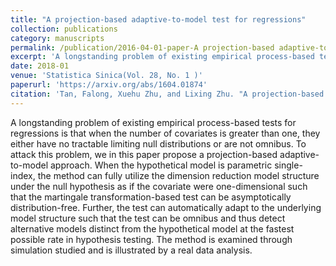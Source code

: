 ```yaml
---
title: "A projection-based adaptive-to-model test for regressions"
collection: publications
category: manuscripts
permalink: /publication/2016-04-01-paper-A projection-based adaptive-to-model test for regressions
excerpt: 'A longstanding problem of existing empirical process-based tests for regressions is that when the number of covariates is greater than one, they either have no tractable limiting null distributions or are not omnibus. To attack this problem, we in this paper propose a projection-based adaptive-to-model approach. '
date: 2018-01
venue: 'Statistica Sinica(Vol. 28, No. 1 )'
paperurl: 'https://arxiv.org/abs/1604.01874'
citation: 'Tan, Falong, Xuehu Zhu, and Lixing Zhu. "A projection-based adaptive-to-model test for regressions." Statistica Sinica (2018): 157-188. '
---
```


A longstanding problem of existing empirical process-based tests for regressions is that when the number of covariates is greater than one, they either have no tractable limiting null distributions or are not omnibus. To attack this problem, we in this paper propose a projection-based adaptive-to-model approach. When the hypothetical model is parametric single-index, the method can fully utilize the dimension reduction model structure under the null hypothesis as if the covariate were one-dimensional such that the martingale transformation-based test can be asymptotically distribution-free. Further, the test can automatically adapt to the underlying model structure such that the test can be omnibus and thus detect alternative models distinct from the hypothetical model at the fastest possible rate in hypothesis testing. The method is examined through simulation studied and is illustrated by a real data analysis.
